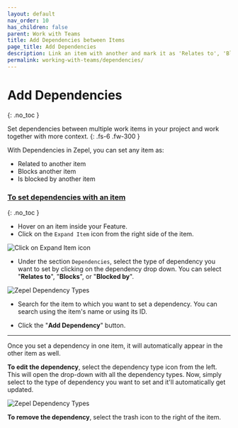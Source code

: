 ```yaml
---
layout: default
nav_order: 10
has_children: false
parent: Work with Teams
title: Add Dependencies between Items
page_title: Add Dependencies
description: Link an item with another and mark it as 'Relates to', 'Blocks', or 'Blocked by' in Zepel. Read this guide to see how.
permalink: working-with-teams/dependencies/
---
```

# Add Dependencies
{: .no_toc }

Set dependencies between multiple work items in your project and work together with more context.
{: .fs-6 .fw-300 }

With Dependencies in Zepel, you can set any item as:

- Related to another item
- Blocks another item
- Is blocked by another item

### <u>To set dependencies with an item</u>
{: .no_toc }
- Hover on an item inside your Feature. 
- Click on the ```Expand Item``` icon from the right side of the item.

![Click on Expand Item icon](/guide/assets/uploads/expand-item.png "Expand Item Icon")

- Under the section ```Dependencies```, select the type of dependency you want to set by clicking on the dependency drop down. You can select "**Relates to**", "**Blocks**", or "**Blocked by**".

![Zepel Dependency Types](/guide/assets/uploads/zepel-dependency-types.png)

- Search for the item to which you want to set a dependency. You can search using the item's name or using its ID.

- Click the "**Add Dependency**" button.

---

Once you set a dependency in one item, it will automatically appear in the other item as well. 

**To edit the dependency**, select the dependency type icon from the left. This will open the drop-down with all the dependency types. Now, simply select to the type of dependency you want to set and it'll automatically get updated.

![Zepel Dependency Types](/guide/assets/uploads/zepel-edit-dependency.png)

**To remove the dependency**, select the trash icon to the right of the item.